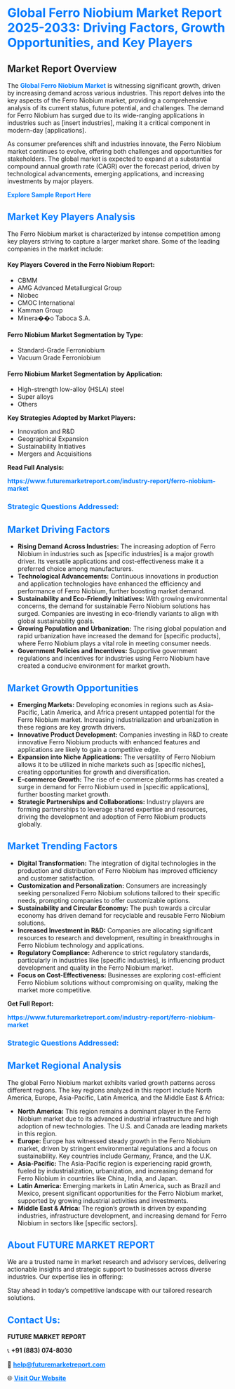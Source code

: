 <h1 style="color: #007BFF;">Global Ferro Niobium Market Report 2025-2033: Driving Factors, Growth Opportunities, and Key Players</h1>

<section id="overview">
<h2>Market Report Overview</h2>
<p>The <a href="https://www.futuremarketreport.com/industry-report/ferro-niobium-market" style="color: #007BFF; text-decoration: none;"><strong>Global Ferro Niobium Market</strong></a> is witnessing significant growth, driven by increasing demand across various industries. This report delves into the key aspects of the Ferro Niobium market, providing a comprehensive analysis of its current status, future potential, and challenges. The demand for Ferro Niobium has surged due to its wide-ranging applications in industries such as [insert industries], making it a critical component in modern-day [applications].</p>
<p>As consumer preferences shift and industries innovate, the Ferro Niobium market continues to evolve, offering both challenges and opportunities for stakeholders. The global market is expected to expand at a substantial compound annual growth rate (CAGR) over the forecast period, driven by technological advancements, emerging applications, and increasing investments by major players.</p>
</section>

<section id="overview">
<p><a href="https://www.futuremarketreport.com/request-sample/reportId=114929" style="color: #007BFF; text-decoration: none;"><strong>Explore Sample Report Here</strong></a></p>
</section>

<section id="key-players">
<h2 style="color: #007BFF;">Market Key Players Analysis</h2>
<p>The Ferro Niobium market is characterized by intense competition among key players striving to capture a larger market share. Some of the leading companies in the market include:</p>
<h4>Key Players Covered in the Ferro Niobium Report:</h4>
<ul><li>CBMM</li><li>AMG Advanced Metallurgical Group</li><li>Niobec</li><li>CMOC International</li><li>Kamman Group</li><li>Minera��o Taboca S.A.</li></ul>
<h4>Ferro Niobium Market Segmentation by Type:</h4>
<ul><li>Standard-Grade Ferroniobium</li><li>Vacuum Grade Ferroniobium</li></ul>

<h4>Ferro Niobium Market Segmentation by Application:</h4>
<ul><li>High-strength low-alloy (HSLA) steel</li><li>Super alloys</li><li>Others</li></ul>
<p><strong>Key Strategies Adopted by Market Players:</strong></p>
<ul>
<li>Innovation and R&D</li>
<li>Geographical Expansion</li>
<li>Sustainability Initiatives</li>
<li>Mergers and Acquisitions</li>
</ul>
</section>

<section>
<p><strong>Read Full Analysis: </strong></p><a href="https://www.futuremarketreport.com/industry-report/ferro-niobium-market" style="color: #007BFF; text-decoration: none;"><strong>https://www.futuremarketreport.com/industry-report/ferro-niobium-market</strong></a>
<h3 style="color: #007BFF;">Strategic Questions Addressed:</h3>
</section>

<section id="driving-factors">
<h2 style="color: #007BFF;">Market Driving Factors</h2>
<ul>
<li><strong>Rising Demand Across Industries:</strong> The increasing adoption of Ferro Niobium in industries such as [specific industries] is a major growth driver. Its versatile applications and cost-effectiveness make it a preferred choice among manufacturers.</li>
<li><strong>Technological Advancements:</strong> Continuous innovations in production and application technologies have enhanced the efficiency and performance of Ferro Niobium, further boosting market demand.</li>
<li><strong>Sustainability and Eco-Friendly Initiatives:</strong> With growing environmental concerns, the demand for sustainable Ferro Niobium solutions has surged. Companies are investing in eco-friendly variants to align with global sustainability goals.</li>
<li><strong>Growing Population and Urbanization:</strong> The rising global population and rapid urbanization have increased the demand for [specific products], where Ferro Niobium plays a vital role in meeting consumer needs.</li>
<li><strong>Government Policies and Incentives:</strong> Supportive government regulations and incentives for industries using Ferro Niobium have created a conducive environment for market growth.</li>
</ul>
</section>

<section id="growth-opportunities">
<h2 style="color: #007BFF;">Market Growth Opportunities</h2>
<ul>
<li><strong>Emerging Markets:</strong> Developing economies in regions such as Asia-Pacific, Latin America, and Africa present untapped potential for the Ferro Niobium market. Increasing industrialization and urbanization in these regions are key growth drivers.</li>
<li><strong>Innovative Product Development:</strong> Companies investing in R&D to create innovative Ferro Niobium products with enhanced features and applications are likely to gain a competitive edge.</li>
<li><strong>Expansion into Niche Applications:</strong> The versatility of Ferro Niobium allows it to be utilized in niche markets such as [specific niches], creating opportunities for growth and diversification.</li>
<li><strong>E-commerce Growth:</strong> The rise of e-commerce platforms has created a surge in demand for Ferro Niobium used in [specific applications], further boosting market growth.</li>
<li><strong>Strategic Partnerships and Collaborations:</strong> Industry players are forming partnerships to leverage shared expertise and resources, driving the development and adoption of Ferro Niobium products globally.</li>
</ul>
</section>

<section id="trending-factors">
<h2 style="color: #007BFF;">Market Trending Factors</h2>
<ul>
<li><strong>Digital Transformation:</strong> The integration of digital technologies in the production and distribution of Ferro Niobium has improved efficiency and customer satisfaction.</li>
<li><strong>Customization and Personalization:</strong> Consumers are increasingly seeking personalized Ferro Niobium solutions tailored to their specific needs, prompting companies to offer customizable options.</li>
<li><strong>Sustainability and Circular Economy:</strong> The push towards a circular economy has driven demand for recyclable and reusable Ferro Niobium solutions.</li>
<li><strong>Increased Investment in R&D:</strong> Companies are allocating significant resources to research and development, resulting in breakthroughs in Ferro Niobium technology and applications.</li>
<li><strong>Regulatory Compliance:</strong> Adherence to strict regulatory standards, particularly in industries like [specific industries], is influencing product development and quality in the Ferro Niobium market.</li>
<li><strong>Focus on Cost-Effectiveness:</strong> Businesses are exploring cost-efficient Ferro Niobium solutions without compromising on quality, making the market more competitive.</li>
</ul>
</section>

<section>
<p><strong>Get Full Report: </strong></p><a href="https://www.futuremarketreport.com/industry-report/ferro-niobium-market" style="color: #007BFF; text-decoration: none;"><strong>https://www.futuremarketreport.com/industry-report/ferro-niobium-market</strong></a>
<h3 style="color: #007BFF;">Strategic Questions Addressed:</h3>
</section>


<section id="regional-analysis">
<h2 style="color: #007BFF;">Market Regional Analysis</h2>
<p>The global Ferro Niobium market exhibits varied growth patterns across different regions. The key regions analyzed in this report include North America, Europe, Asia-Pacific, Latin America, and the Middle East & Africa:</p>
<ul>
<li><strong>North America:</strong> This region remains a dominant player in the Ferro Niobium market due to its advanced industrial infrastructure and high adoption of new technologies. The U.S. and Canada are leading markets in this region.</li>
<li><strong>Europe:</strong> Europe has witnessed steady growth in the Ferro Niobium market, driven by stringent environmental regulations and a focus on sustainability. Key countries include Germany, France, and the U.K.</li>
<li><strong>Asia-Pacific:</strong> The Asia-Pacific region is experiencing rapid growth, fueled by industrialization, urbanization, and increasing demand for Ferro Niobium in countries like China, India, and Japan.</li>
<li><strong>Latin America:</strong> Emerging markets in Latin America, such as Brazil and Mexico, present significant opportunities for the Ferro Niobium market, supported by growing industrial activities and investments.</li>
<li><strong>Middle East & Africa:</strong> The region’s growth is driven by expanding industries, infrastructure development, and increasing demand for Ferro Niobium in sectors like [specific sectors].</li>
</ul>
</section>

<footer>
<h2 style="color: #007BFF;">About FUTURE MARKET REPORT</h2>
<p>We are a trusted name in market research and advisory services, delivering actionable insights and strategic support to businesses across diverse industries. Our expertise lies in offering:</p>

<p>Stay ahead in today’s competitive landscape with our tailored research solutions.</p>

<h2 style="color: #007BFF;">Contact Us:</h2>
<p><strong>FUTURE MARKET REPORT</strong></p>
<p>📞 <strong>+91 (883) 074-8030</strong></p>
<p>📧 <strong><a href="mailto:help@futuremarketreport.com" style="color: #007BFF;">help@futuremarketreport.com</a></strong></p>
<p>🌐 <strong><a href="https://www.futuremarketreport.com/" style="color: #007BFF;">Visit Our Website</a></strong></p>
</footer>